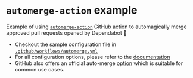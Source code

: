 # `automerge-action` example

Example of using [`automerge-action`](https://github.com/pascalgn/automerge-action) GitHub action to automagically merge approved pull requests opened by Dependabot 🤖

- Checkout the sample configuration file in [`.github/workflows/automerge.yml`](https://github.com/marcolcl/automerge-example/blob/main/.github/workflows/automerge.yml)
- For all configuration options, please refer to the [documentation](https://github.com/pascalgn/automerge-action#configuration)
- GitHub also offers an official auto-merge [option](https://docs.github.com/en/github/collaborating-with-issues-and-pull-requests/automatically-merging-a-pull-request) which is suitable for common use cases.

